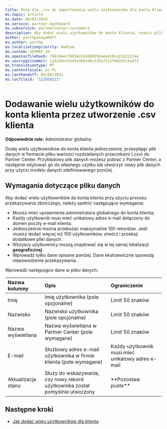 ```yaml
---
title: Pola dla .csv do importowania wielu użytkowników dla konta klienta
ms.topic: article
ms.date: 08/01/2020
ms.service: partner-dashboard
ms.subservice: partnercenter-customers
description: Aby dodać wielu użytkowników do konta klienta, utwórz plik wartości rozdzielanych przecinkami (.csv) z odpowiednimi polami.
author: parthpandyaMSFT
ms.author: parthp
ms.localizationpriority: medium
ms.custom: SEOMAY.20
ms.openlocfilehash: 7d8cbeecf081dc82448625daeedc0ce21b31174e
ms.sourcegitcommit: 1161d5bcb345e368348c535a7211f0d353c5a471
ms.translationtype: MT
ms.contentlocale: pl-PL
ms.lasthandoff: 09/09/2021
ms.locfileid: "123959121"
---
```

# <a name="add-multiple-users-to-a-customer-account-by-creating-a-csv-file"></a>Dodawanie wielu użytkowników do konta klienta przez utworzenie .csv klienta

**Odpowiednie role:** Administrator globalny

Dodaj wielu użytkowników do konta klienta jednocześnie, przesyłając plik danych w formacie pliku wartości rozdzielanych przecinkami (.csv) do Partner Center. Przykładowy plik danych możesz pobrać z Partner Center, a następnie edytować go do własnego użytku lub utworzyć nowy plik danych przy użyciu modelu danych zdefiniowanego poniżej.

## <a name="data-file-requirements"></a><a href="" id="creatingtheimportcsvfile"></a>Wymagania dotyczące pliku danych

Aby dodać wielu użytkowników do konta klienta przy użyciu procesu przekazywania zbiorczego, należy spełnić następujące wymagania:

- Musisz mieć uprawnienia administratora globalnego do konta klienta;
- Każdy użytkownik musi mieć unikatowy adres e-mail dołączony do domen poczty e-mail klienta.
- Jednocześnie można przekazać maksymalnie 100 rekordów. Jeśli musisz dodać więcej niż 100 użytkowników, utwórz i przekaż dodatkowe pliki danych.
- Wszyscy użytkownicy muszą znajdować się w tej samej lokalizacji **geograficznej.**
- Wprowadź tylko dane opisane poniżej. Dane ekstraneiczne spowodą niepowodzenie przekazywania.

Wprowadź następujące dane w pliku danych:

| **Nazwa kolumny** | **Opis**  | **Ograniczenie**  |
|:-------- |:------  |:----- |
| Imię  | Imię użytkownika (pole opcjonalne)  | Limit 50 znaków  |
| Nazwisko  | Nazwisko użytkownika (pole opcjonalne)  | Limit 50 znaków  |
| Nazwa wyświetlana    | Nazwa wyświetlana w Partner Center (pole wymagane)                            | Limit 50 znaków                         |
| E-mail   | Służbowy adres e-mail użytkownika w firmie klienta (pole wymagane)           | Każdy użytkownik musi mieć unikatowy adres e-mail |
| Aktualizacja stanu   | Służy do wskazywania, czy nowy rekord użytkownika został pomyślnie utworzony | \*\*Pozostaw puste\*\*                        |

## <a name="next-steps"></a>Następne kroki

- [Jak dodać wielu użytkowników dla klienta](adding-multiple-users-to-a-customer-account.md)